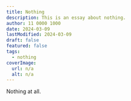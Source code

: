 ```yaml
---
title: Nothing
description: This is an essay about nothing.
author: 11 0000 1000
date: 2024-03-09
lastModified: 2024-03-09
draft: false
featured: false
tags:
  - nothing
coverImage:
  url: n/a
  alt: n/a
---
```


Nothing at all.
